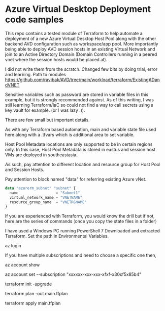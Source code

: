 # Azure Virtual Desktop Deployment code samples

This repo contains a tested module of Terraform to help automate a deployment of a new Azure Virtual Desktop Host Pool along with the other backend AVD configuration such as workspace/app pool. More importantly being able to deploy AVD session hosts in an existing Virtual Network and join to an Active Directory Domain (Domain Controllers running in a peered vnet where the session hosts would be placed at).

I did not write them from the scratch. Changed few bits by doing trial, error and learning. 
Path to modules https://github.com/ravibak/AVD/tree/main/workload/terraform/ExistingADandVNET

Sensitive variables such as password are stored in variable files in this example, but it is strongly recommended against. As of this writing, I was still learning Terraform/IaC so could not find a way to call secrets using a key vault for example. (or I was lazy :)).

There are few small but important details.

As with any Terraform based automation, main and variable state file used here along with a .tfvars which is additional area to set variable.

Host Pool Metadata locations are only supported to be in certain regions only. In this case, Host Pool Metadata is stored in eastus and session host VMs are deployed in southeastasia. 

As such, pay attention to different location and resource group for Host Pool and Session Hosts.

Pay attention to block named "data" for referring existing Azure vNet.

```terraform
data "azurerm_subnet" "subnet" {
  name                 = "Subnet1"
  virtual_network_name = "VNETNAME"
  resource_group_name  = "VNETRGNAME"
}
```


If you are experienced with Terraform, you would know the drill but if not, here are the series of commands (once you copy the state files in a folder)

I have used a Windows PC running PowerShell 7
Downloaded and extracted Terraform. Set the path in Environmental Variables.

az login

If you have multiple subscriptions and need to choose a specific one then,

az account show

az account set --subscription "xxxxxx-xxx-xxx-xfxf-x30xf5x85b4"

terraform init -upgrade
 
terraform plan -out main.tfplan
 
terraform apply main.tfplan


